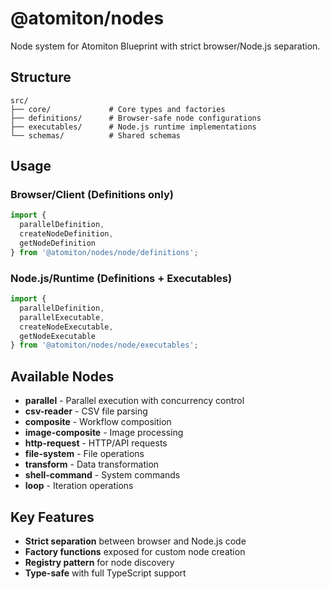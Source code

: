 # @atomiton/nodes

Node system for Atomiton Blueprint with strict browser/Node.js separation.

## Structure

```
src/
├── core/             # Core types and factories
├── definitions/      # Browser-safe node configurations
├── executables/      # Node.js runtime implementations
└── schemas/          # Shared schemas
```

## Usage

### Browser/Client (Definitions only)
```typescript
import {
  parallelDefinition,
  createNodeDefinition,
  getNodeDefinition
} from '@atomiton/nodes/node/definitions';
```

### Node.js/Runtime (Definitions + Executables)
```typescript
import {
  parallelDefinition,
  parallelExecutable,
  createNodeExecutable,
  getNodeExecutable
} from '@atomiton/nodes/node/executables';
```

## Available Nodes

- **parallel** - Parallel execution with concurrency control
- **csv-reader** - CSV file parsing
- **composite** - Workflow composition
- **image-composite** - Image processing
- **http-request** - HTTP/API requests
- **file-system** - File operations
- **transform** - Data transformation
- **shell-command** - System commands
- **loop** - Iteration operations

## Key Features

- **Strict separation** between browser and Node.js code
- **Factory functions** exposed for custom node creation
- **Registry pattern** for node discovery
- **Type-safe** with full TypeScript support